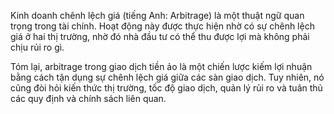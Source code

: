 Kinh doanh chênh lệch giá (tiếng Anh: Arbitrage) là một thuật ngữ quan trọng trong tài chính. Hoạt động này được thực hiện nhờ có sự chênh lệch giá ở hai thị trường, nhờ đó nhà đầu tư có thể thu được lợi mà không phải chịu rủi ro gì.

Tóm lại, arbitrage trong giao dịch tiền ảo là một chiến lược kiếm lợi nhuận bằng cách tận dụng sự chênh lệch giá giữa các sàn giao dịch. Tuy nhiên, nó cũng đòi hỏi kiến thức thị trường, tốc độ giao dịch, quản lý rủi ro và tuân thủ các quy định và chính sách liên quan.
